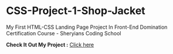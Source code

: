 # CSS-Project-1-Shop-Jacket
My First HTML-CSS Landing Page Project In Front-End Domination Certification Course - Sheryians Coding School

**Check It Out My Project :** [Click here](https://sanketp100.github.io/CSS-Project-1_ShopJacket/)

